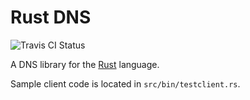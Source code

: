 # Rust DNS

![Travis CI Status](https://travis-ci.org/oko/rust-dns.svg?branch=master)

A DNS library for the [Rust](http://rust-lang.org) language.

Sample client code is located in `src/bin/testclient.rs`.